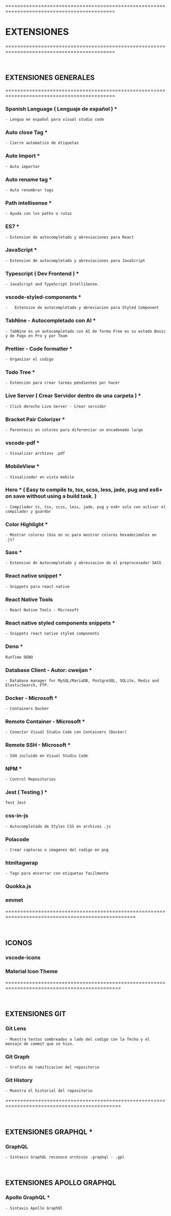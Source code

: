 <br>

===========================================================================================
# EXTENSIONES
===========================================================================================

<br>

## EXTENSIONES GENERALES

===========================================================================================

### Spanish Language  ( Lenguaje de español )   *
    - Lengua en español para visual studio code


### Auto close Tag *
    - Cierre automatico de etiquetas


### Auto Import *
    - Auto importar


### Auto rename tag * 
    - Auto renombrar tags


### Path intellisense *
    - Ayuda con los paths o rutas

### ES7     *
    - Extension de autocompletado y abreviaciones para React


### JavaScript      *
    - Extension de autocompletado y abreviaciones para JavaScript 


### Typescript ( Dev Frontend ) *
    - JavaScript and TypeScript IntelliSense.


### vscode-styled-components        *
    -   Extension de autocompletado y abreviacion para Styled Component


### TabNine - Autocompletado con AI     *
    - TabNine es un autocompletado con AI de forma Free es su estado Basic y de Pago en Pro y por Team


### Prettier - Code formatter   *
    - Organizar el codigo

### Todo Tree   *
    - Extencion para crear tareas pendientes por hacer 


### Live Server ( Crear Servidor dentro de una carpeta )    *
    - Click derecho Live Server - Crear servidor


### Bracket Pair Colorizer *
    - Parentesis en colores para diferenciar un encadenado largo


### vscode-pdf  *
    - Visualizar archivos .pdf


### MobileView *
    - Visualizador en vista mobile


### Hero * ( Easy to compile ts, tsx, scss, less, jade, pug and es6+ on save without using a build task. )
    - Compilador ts, tsx, scss, less, jade, pug y es6+ solo con activar el compilador y guardar 


### Color Highlight     *
    - Mostrar colores (Uso en nc para mostrar colores hexadecimales en .js)


### Sass        *
    - Extension de Autocompletado y abreviacion de el preprocesador SASS


### React native snippet *
    - Snippets para react native


### React Native Tools
    - React Native Tools - Microsoft


### React native styled components snippets *
    - Snippets react native styled components


### Deno *
    RunTime DENO

    
### Database Client - Autor: cweijan *
    - Database manager for MySQL/MariaDB, PostgreSQL, SQLite, Redis and ElasticSearch, FTP.


### Docker - Microsoft * 
    - Containers Docker


### Remote Container - Microsoft *
    - Conectar Visual Studio Code con Containers (Docker)


### Remote SSH - Microsoft *
    - SSH incluido en Visual Studio Code

### NPM *
    - Control Repositories


### Jest ( Testing ) *
    Test Jest


### css-in-js
    - Autocompletado de Styles CSS en archivos .js


### Polacode
    - Crear capturas o imagenes del codigo en png 




### htmltagwrap
    - Tags para encerrar con etiquetas facilmente


### Quokka.js



### emmet



==================================================================================================

<br>

## ICONOS

### vscode-icons

### Material Icon Theme

=============================================================================================

<br>

## EXTENSIONES GIT

### Git Lens
    - Muestra textos sombreados a lado del codigo con la fecha y el mensaje de commit que se hizo.

### Git Graph
    - Grafico de ramificacion del repositorio

### Git History
    - Muestra el historial del repositorio


=============================================================================================

<br>

## EXTENSIONES GRAPHQL *

###  GraphQL
    - Sintaxis GraphQL reconoce archivos .graphql - .gpl


<br>


## EXTENSIONES APOLLO GRAPHQL

### Apollo GraphQL *
    - Sintaxis Apollo GraphQl



